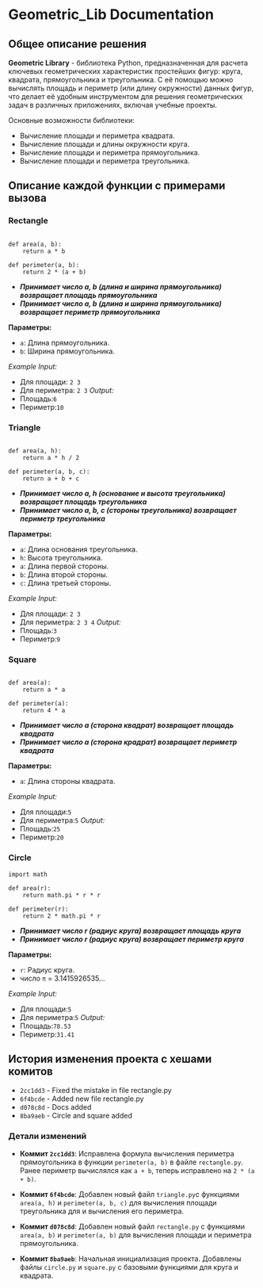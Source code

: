 # Geometric_Lib Documentation

## **Общее описание решения**

**Geometric Library** -  библиотека Python, предназначенная для расчета ключевых геометрических характеристик простейших фигур: круга, квадрата, прямоугольника и треугольника. С её помощью можно вычислять площадь и периметр (или длину окружности) данных фигур, что делает её удобным инструментом для решения геометрических задач в различных приложениях, включая учебные проекты.

Основные возможности библиотеки:

- Вычисление площади и периметра квадрата.
- Вычисление площади и длины окружности круга.
- Вычисление площади и периметра прямоугольника.
- Вычисление площади и периметра треугольника.


## **Описание каждой функции с примерами вызова**

### **Rectangle**
```

def area(a, b):
    return a * b

def perimeter(a, b):
    return 2 * (a + b)

```

- **_Принимает число a, b (длина и ширина прямоугольника) возвращает площадь прямоугольника_**
- **_Принимает число a, b (длина и ширина прямоугольника) возвращает периметр прямоугольника_**

**Параметры:**

- `a`: Длина прямоугольника.
- `b`: Ширина прямоугольника.

_Example_
_Input:_ 
- Для площади: `2 3` 
- Для периметра: `2 3`
_Output:_ 
- Площадь:`6`
- Периметр:`10`

### **Triangle**
```

def area(a, h):
    return a * h / 2

def perimeter(a, b, c):
    return a + b + c

```

- **_Принимает число а, h (основание и высота треугольника) возвращает площадь треугольника_**
- **_Принимает число a, b, c (стороны треугольника) возвращает периметр треугольника_**

**Параметры:**

- `a`: Длина основания треугольника.
- `h`: Высота треугольника.
- `a`: Длина первой стороны.
- `b`: Длина второй стороны.
- `c`: Длина третьей стороны.

_Example_
_Input:_ 
- Для площади: `2 3` 
- Для периметра: `2 3 4`
_Output:_ 
- Площадь:`3`
- Периметр:`9`

### **Square**
```

def area(a):
    return a * a

def perimeter(a):
    return 4 * a

```

- **_Принимает число а (сторона квадрат) возвращает площадь квадрата_**
- **_Принимает число а (сторона крадрат) возвращает периметр квадрата_**

**Параметры:**
- `a`: Длина стороны квадрата.

_Example_
_Input:_ 
- Для площади:`5` 
- Для периметра:`5`
_Output:_ 
- Площадь:`25`
- Периметр:`20`

### **Circle**
```
import math

def area(r):
    return math.pi * r * r

def perimeter(r):
    return 2 * math.pi * r

```

- **_Принимает число r (радиус круга) возвращает площадь круга_**
- **_Принимает число r (радиус круга) возвращает периметр круга_**

**Параметры:**

- `r`: Радиус круга.
- число `π` = 3.1415926535...

_Example_
_Input:_ 
- Для площади:`5` 
- Для периметра:`5`
_Output:_
- Площадь:`78.53`
- Периметр:`31.41`

## История изменения проекта с хешами комитов

- `2cc1dd3` - Fixed the mistake in file rectangle.py
- `6f4bcde` - Added new file rectangle.py
- `d078c8d` - Docs added
- `8ba9aeb` - Circle and square added

### Детали изменений

- **Коммит `2cc1dd3`**: Исправлена формула вычисления периметра прямоугольника в функции `perimeter(a, b)` в файле `rectangle.py`. Ранее периметр вычислялся как `a + b`, теперь исправлено на `2 * (a + b)`.

- **Коммит `6f4bcde`**: Добавлен новый файл `triangle.py`с функциями `area(a, h)` и `perimeter(a, b, c)` для вычисления площади треугольника для и вычисления его периметра.

- **Коммит `d078c8d`**: Добавлен новый файл `rectangle.py` с функциями `area(a, b)` и `perimeter(a, b)` для вычисления площади и периметра прямоугольника.

- **Коммит `8ba9aeb`**: Начальная инициализация проекта. Добавлены файлы `circle.py` и `square.py` с базовыми функциями для круга и квадрата.